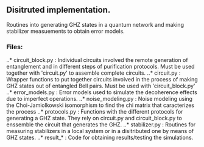 ## Disitruted implementation.

Routines into generating GHZ states in a quantum network and making stabilizer measuements
to obtain error models.


### Files:
..* circuit_block.py : Individual circuits involved the remote generation of entanglement
and in different steps of purification protocols. Must be used together
with 'circuit.py' to assemble complete circuits.
..* circuit.py : Wrapper functions to put together circuits involved
in the process of making GHZ states out of entangled Bell pairs.
Must be used with 'circuit_block.py'
..* error_models.py : Error models used to simulate the decoherence effects due to imperfect operations.
..* noise_modeling.py : Noise modeling using the Choi-Jamiolkowski isomorphism
to find the chi matrix that caracterizes the process
..* protocols.py : Functions with the different protocols for generating a GHZ state.
They rely on circuit.py and circuit_block.py to enssemble the circuit that
generates the GHZ.
..* stabilizer.py : Routines for measuring stabilizers in a local system or in a disitributed
one by means of GHZ states.
..* result_* : Code for obtaining results/testing the simulations.
